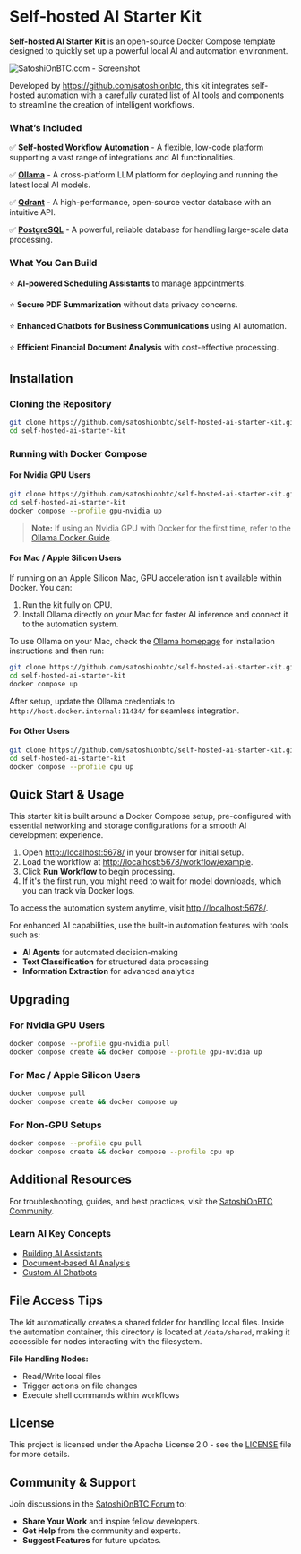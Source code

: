 # Self-hosted AI Starter Kit

**Self-hosted AI Starter Kit** is an open-source Docker Compose template designed to quickly set up a powerful local AI and automation environment.

![SatoshiOnBTC.com - Screenshot](https://raw.githubusercontent.com/satoshionbtc/ai-starter-kit/main/assets/demo.gif)

Developed by <https://github.com/satoshionbtc>, this kit integrates self-hosted automation with a carefully curated list of AI tools and components to streamline the creation of intelligent workflows.

### What’s Included

✅ [**Self-hosted Workflow Automation**](https://satoshionbtc.com/) - A flexible, low-code platform supporting a vast range of integrations and AI functionalities.

✅ [**Ollama**](https://ollama.com/) - A cross-platform LLM platform for deploying and running the latest local AI models.

✅ [**Qdrant**](https://qdrant.tech/) - A high-performance, open-source vector database with an intuitive API.

✅ [**PostgreSQL**](https://www.postgresql.org/) - A powerful, reliable database for handling large-scale data processing.

### What You Can Build

⭐ **AI-powered Scheduling Assistants** to manage appointments.

⭐ **Secure PDF Summarization** without data privacy concerns.

⭐ **Enhanced Chatbots for Business Communications** using AI automation.

⭐ **Efficient Financial Document Analysis** with cost-effective processing.

## Installation

### Cloning the Repository

```bash
git clone https://github.com/satoshionbtc/self-hosted-ai-starter-kit.git
cd self-hosted-ai-starter-kit
```

### Running with Docker Compose

#### For Nvidia GPU Users

```bash
git clone https://github.com/satoshionbtc/self-hosted-ai-starter-kit.git
cd self-hosted-ai-starter-kit
docker compose --profile gpu-nvidia up
```

> **Note:** If using an Nvidia GPU with Docker for the first time, refer to the [Ollama Docker Guide](https://github.com/ollama/ollama/blob/main/docs/docker.md).

#### For Mac / Apple Silicon Users

If running on an Apple Silicon Mac, GPU acceleration isn't available within Docker. You can:

1. Run the kit fully on CPU.
2. Install Ollama directly on your Mac for faster AI inference and connect it to the automation system.

To use Ollama on your Mac, check the [Ollama homepage](https://ollama.com/) for installation instructions and then run:

```bash
git clone https://github.com/satoshionbtc/self-hosted-ai-starter-kit.git
cd self-hosted-ai-starter-kit
docker compose up
```

After setup, update the Ollama credentials to `http://host.docker.internal:11434/` for seamless integration.

#### For Other Users

```bash
git clone https://github.com/satoshionbtc/self-hosted-ai-starter-kit.git
cd self-hosted-ai-starter-kit
docker compose --profile cpu up
```

## Quick Start & Usage

This starter kit is built around a Docker Compose setup, pre-configured with essential networking and storage configurations for a smooth AI development experience.

1. Open <http://localhost:5678/> in your browser for initial setup.
2. Load the workflow at <http://localhost:5678/workflow/example>.
3. Click **Run Workflow** to begin processing.
4. If it's the first run, you might need to wait for model downloads, which you can track via Docker logs.

To access the automation system anytime, visit <http://localhost:5678/>.

For enhanced AI capabilities, use the built-in automation features with tools such as:
- **AI Agents** for automated decision-making
- **Text Classification** for structured data processing
- **Information Extraction** for advanced analytics

## Upgrading

### For Nvidia GPU Users

```bash
docker compose --profile gpu-nvidia pull
docker compose create && docker compose --profile gpu-nvidia up
```

### For Mac / Apple Silicon Users

```bash
docker compose pull
docker compose create && docker compose up
```

### For Non-GPU Setups

```bash
docker compose --profile cpu pull
docker compose create && docker compose --profile cpu up
```

## Additional Resources

For troubleshooting, guides, and best practices, visit the [SatoshiOnBTC Community](https://community.satoshionbtc.com/).

### Learn AI Key Concepts

- [Building AI Assistants](https://satoshionbtc.com/workflows/ai-assistant)
- [Document-based AI Analysis](https://satoshionbtc.com/workflows/document-ai)
- [Custom AI Chatbots](https://satoshionbtc.com/workflows/custom-chatbots)

## File Access Tips

The kit automatically creates a shared folder for handling local files. Inside the automation container, this directory is located at `/data/shared`, making it accessible for nodes interacting with the filesystem.

**File Handling Nodes:**
- Read/Write local files
- Trigger actions on file changes
- Execute shell commands within workflows

## License

This project is licensed under the Apache License 2.0 - see the [LICENSE](LICENSE) file for more details.

## Community & Support

Join discussions in the [SatoshiOnBTC Forum](https://community.satoshionbtc.com/) to:
- **Share Your Work** and inspire fellow developers.
- **Get Help** from the community and experts.
- **Suggest Features** for future updates.

